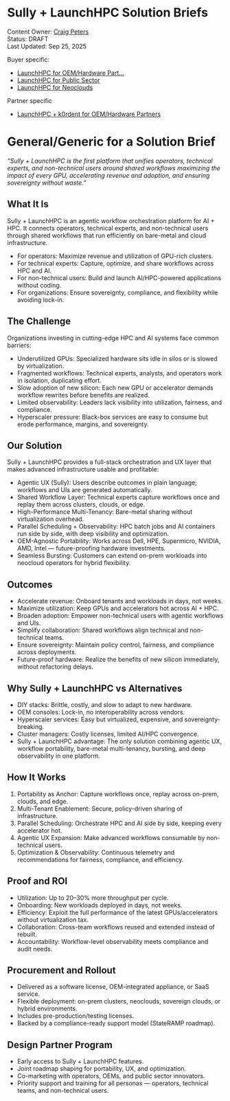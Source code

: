 # Sully \+ LaunchHPC Solution Briefs

Content Owner: [Craig Peters](mailto:craig.peters@thiswayglobal.com)  
Status: DRAFT  
Last Updated: Sep 25, 2025

Buyer specific:

* [LaunchHPC for OEM/Hardware Part…](?tab=t.z51n4vo38lxl)  
* [LaunchHPC for Public Sector](?tab=t.d2h4s5f2njj1)  
* [LaunchHPC for Neoclouds](?tab=t.pna1bhk2ys5j)

Partner specific

* [LaunchHPC \+ k0rdent for OEM/Hardware Partners](?tab=t.qnc4fr5f3p0b)

# General/Generic for a Solution Brief

*“Sully \+ LaunchHPC is the first platform that unifies operators, technical experts, and non-technical users around shared workflows maximizing the impact of every GPU, accelerating revenue and adoption, and ensuring sovereignty without waste.”*

## What It Is

Sully \+ LaunchHPC is an agentic workflow orchestration platform for AI \+ HPC. It connects operators, technical experts, and non-technical users through shared workflows that run efficiently on bare-metal and cloud infrastructure.

* For operators: Maximize revenue and utilization of GPU-rich clusters.  
* For technical experts: Capture, optimize, and share workflows across HPC and AI.  
* For non-technical users: Build and launch AI/HPC-powered applications without coding.  
* For organizations: Ensure sovereignty, compliance, and flexibility while avoiding lock-in.

## The Challenge

Organizations investing in cutting-edge HPC and AI systems face common barriers:

* Underutilized GPUs: Specialized hardware sits idle in silos or is slowed by virtualization.  
* Fragmented workflows: Technical experts, analysts, and operators work in isolation, duplicating effort.  
* Slow adoption of new silicon: Each new GPU or accelerator demands workflow rewrites before benefits are realized.  
* Limited observability: Leaders lack visibility into utilization, fairness, and compliance.  
* Hyperscaler pressure: Black-box services are easy to consume but erode performance, margins, and sovereignty.

## Our Solution

Sully \+ LaunchHPC provides a full-stack orchestration and UX layer that makes advanced infrastructure usable and profitable:

* Agentic UX (Sully): Users describe outcomes in plain language; workflows and UIs are generated automatically.  
* Shared Workflow Layer: Technical experts capture workflows once and replay them across clusters, clouds, or edge.  
* High-Performance Multi-Tenancy: Bare-metal sharing without virtualization overhead.  
* Parallel Scheduling \+ Observability: HPC batch jobs and AI containers run side by side, with deep visibility and optimization.  
* OEM-Agnostic Portability: Works across Dell, HPE, Supermicro, NVIDIA, AMD, Intel — future-proofing hardware investments.  
* Seamless Bursting: Customers can extend on-prem workloads into neocloud operators for hybrid flexibility.

## Outcomes

* Accelerate revenue: Onboard tenants and workloads in days, not weeks.  
* Maximize utilization: Keep GPUs and accelerators hot across AI \+ HPC.  
* Broaden adoption: Empower non-technical users with agentic workflows and UIs.  
* Simplify collaboration: Shared workflows align technical and non-technical teams.  
* Ensure sovereignty: Maintain policy control, fairness, and compliance across deployments.  
* Future-proof hardware: Realize the benefits of new silicon immediately, without refactoring delays.

## Why Sully \+ LaunchHPC vs Alternatives

* DIY stacks: Brittle, costly, and slow to adapt to new hardware.  
* OEM consoles: Lock-in, no interoperability across vendors.  
* Hyperscaler services: Easy but virtualized, expensive, and sovereignty-breaking.  
* Cluster managers: Costly licenses, limited AI/HPC convergence.  
* Sully \+ LaunchHPC advantage: The only solution combining agentic UX, workflow portability, bare-metal multi-tenancy, bursting, and deep observability in one platform.

## How It Works

1. Portability as Anchor: Capture workflows once, replay across on-prem, clouds, and edge.  
2. Multi-Tenant Enablement: Secure, policy-driven sharing of infrastructure.  
3. Parallel Scheduling: Orchestrate HPC and AI side by side, keeping every accelerator hot.  
4. Agentic UX Expansion: Make advanced workflows consumable by non-technical users.  
5. Optimization & Observability: Continuous telemetry and recommendations for fairness, compliance, and efficiency.

## Proof and ROI

* Utilization: Up to 20–30% more throughput per cycle.  
* Onboarding: New workloads deployed in days, not weeks.  
* Efficiency: Exploit the full performance of the latest GPUs/accelerators without virtualization tax.  
* Collaboration: Cross-team workflows reused and extended instead of rebuilt.  
* Accountability: Workflow-level observability meets compliance and audit needs.

## Procurement and Rollout

* Delivered as a software license, OEM-integrated appliance, or SaaS service.  
* Flexible deployment: on-prem clusters, neoclouds, sovereign clouds, or hybrid environments.  
* Includes pre-production/testing licenses.  
* Backed by a compliance-ready support model (StateRAMP roadmap).

## Design Partner Program

* Early access to Sully \+ LaunchHPC features.  
* Joint roadmap shaping for portability, UX, and optimization.  
* Co-marketing with operators, OEMs, and public sector innovators.  
* Priority support and training for all personas — operators, technical teams, and non-technical users.

